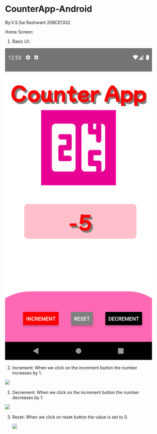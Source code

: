# CounterApp-Android
By:V.S.Sai Rashwant 20BCE1332

Home Screen:
1. Basic UI:

 ![](myAndroidProject/assign/CA1.png)




2. Increment:
   When we click on the increment button the number increases by 1.
 
 
 
 
 
 
  ![](myAndroidProject/assign/CN2.png)
  
  
2. Decrement:
   When we click on the increment button the number decreases by 1.
 
 
 
 
 
 
  ![](myAndroidProject/assign/CN2.png)


3. Reset:
    When we click on reset button the value is set to 0.
    
    
    ![](myAndroidProject/assign/CN3.png)
    


 
